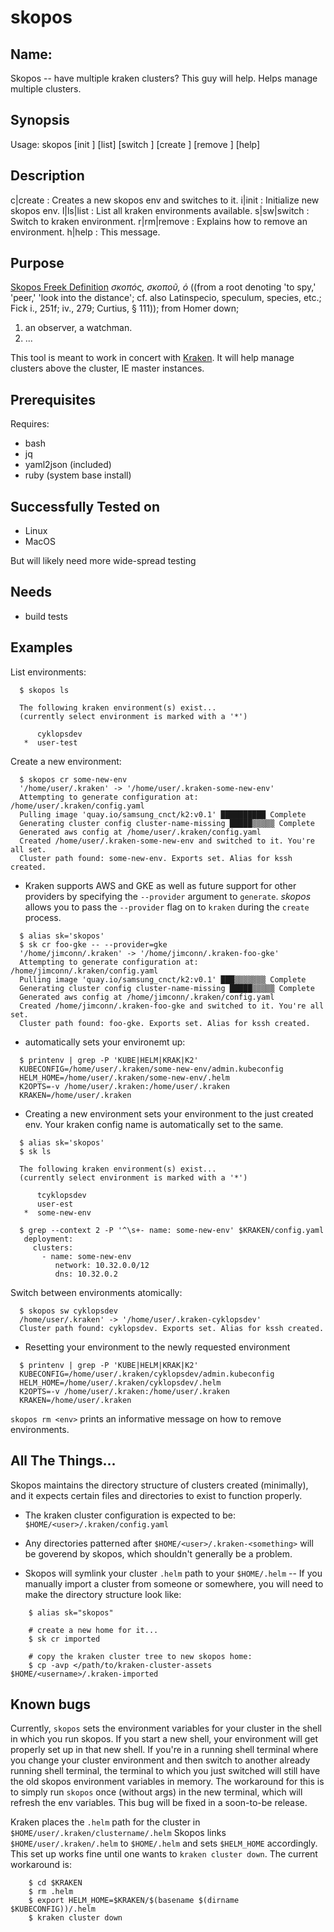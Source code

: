 # skopos

## Name:

  Skopos -- have multiple kraken clusters? This guy will help. Helps manage multiple clusters.

## Synopsis

  Usage: skopos [init <name>] [list] [switch <name>] 
                [create <name>] [remove <name>] [help]

 ## Description

  c|create     : Creates a new skopos env and switches to it.
  i|init       : Initialize new skopos env.
  l|ls|list    : List all kraken environments available.
  s|sw|switch  : Switch to kraken environment.
  r|rm|remove  : Explains how to remove an environment.
  h|help       : This message.

## Purpose

[Skopos Freek Definition](http://biblehub.com/greek/4649.htm)
*σκοπός, σκοποῦ, ὁ* ((from a root denoting 'to spy,' 'peer,' 'look into the distance'; cf. also Latinspecio, speculum, species, etc.; Fick i., 251f; iv., 279; Curtius, § 111)); from Homer down;

1. an observer, a watchman.
2. ...

This tool is meant to work in concert with [Kraken](https://github.com/samsung-cnct/kraken). It will help manage 
clusters above the cluster, IE master instances.
  
## Prerequisites

  Requires:

  * bash
  * jq
  * yaml2json (included)
  * ruby (system base install)


## Successfully Tested on

  * Linux
  * MacOS

  But will likely need more wide-spread testing

## Needs

  * build tests

## Examples

List environments:

```
  $ skopos ls

  The following kraken environment(s) exist...
  (currently select environment is marked with a '*')

      cyklopsdev
   *  user-test
```

Create a new environment:

```
  $ skopos cr some-new-env
  '/home/user/.kraken' -> '/home/user/.kraken-some-new-env'
  Attempting to generate configuration at: /home/user/.kraken/config.yaml 
  Pulling image 'quay.io/samsung_cnct/k2:v0.1' ██████████ Complete
  Generating cluster config cluster-name-missing █████▒▒▒▒▒ Complete
  Generated aws config at /home/user/.kraken/config.yaml 
  Created /home/user/.kraken-some-new-env and switched to it. You're all set.
  Cluster path found: some-new-env. Exports set. Alias for kssh created.
```

 * Kraken supports AWS and GKE as well as future support for other providers
   by specifying the `--provider` argument to `generate`. _skopos_ allows you 
   to pass the `--provider` flag on to `kraken` during the `create` process.

```
  $ alias sk='skopos'
  $ sk cr foo-gke -- --provider=gke
  '/home/jimconn/.kraken' -> '/home/jimconn/.kraken-foo-gke'
  Attempting to generate configuration at: /home/jimconn/.kraken/config.yaml
  Pulling image 'quay.io/samsung_cnct/k2:v0.1' ███▒▒▒▒▒▒▒ Complete
  Generating cluster config cluster-name-missing █████▒▒▒▒▒ Complete
  Generated aws config at /home/jimconn/.kraken/config.yaml
  Created /home/jimconn/.kraken-foo-gke and switched to it. You're all set.
  Cluster path found: foo-gke. Exports set. Alias for kssh created.
```

 * automatically sets your environemt up:

```
  $ printenv | grep -P 'KUBE|HELM|KRAK|K2'
  KUBECONFIG=/home/user/.kraken/some-new-env/admin.kubeconfig
  HELM_HOME=/home/user/.kraken/some-new-env/.helm
  K2OPTS=-v /home/user/.kraken:/home/user/.kraken
  KRAKEN=/home/user/.kraken
```

 * Creating a new environment sets your environment
   to the just created env. Your kraken config name
   is automatically set to the same.

```
  $ alias sk='skopos'
  $ sk ls

  The following kraken environment(s) exist...
  (currently select environment is marked with a '*')

      tcyklopsdev
      user-est
   *  some-new-env

  $ grep --context 2 -P '^\s+- name: some-new-env' $KRAKEN/config.yaml
   deployment:
     clusters:
       - name: some-new-env
     	  network: 10.32.0.0/12
      	  dns: 10.32.0.2
```

Switch between environments atomically:

```
  $ skopos sw cyklopsdev
  /home/user/.kraken' -> '/home/user/.kraken-cyklopsdev'
  Cluster path found: cyklopsdev. Exports set. Alias for kssh created.
```
  
 * Resetting your environment to the newly requested environment

```
  $ printenv | grep -P 'KUBE|HELM|KRAK|K2'
  KUBECONFIG=/home/user/.kraken/cyklopsdev/admin.kubeconfig
  HELM_HOME=/home/user/.kraken/cyklopsdev/.helm
  K2OPTS=-v /home/user/.kraken:/home/user/.kraken
  KRAKEN=/home/user/.kraken
```

`skopos rm <env>` prints an informative message on how to remove environments.


## All The Things...

Skopos maintains the directory structure of clusters created (minimally), and 
it expects certain files and directories to exist to function properly.

  * The kraken cluster configuration is expected to be:
    `$HOME/<user>/.kraken/config.yaml`

  * Any directories patterned after `$HOME/<user>/.kraken-<something>` will be
    goverend by skopos, which shouldn't generally be a problem.

  * Skopos will symlink your cluster `.helm` path to your `$HOME/.helm` --
    If you manually import a cluster from someone or somewhere, you will
    need to make the directory structure look like:

```
    $ alias sk="skopos"

    # create a new home for it...
    $ sk cr imported

    # copy the kraken cluster tree to new skopos home:
    $ cp -avp </path/to/kraken-cluster-assets $HOME/<username>/.kraken-imported

```

## Known bugs

Currently, `skopos` sets the environment variables for your cluster in the shell 
in which you run skopos. If you start a new shell, your environment will get properly
set up in that new shell. If you're in a running shell terminal where you change your 
cluster environment and then switch to another already running shell terminal, the 
terminal to which you just switched will still have the old skopos environment variables
in memory. The workaround for this is to simply run `skopos` once (without args) in the 
new terminal, which will refresh the env variables. This bug will be fixed in a soon-to-be 
release.

Kraken places the `.helm` path for the cluster in `$HOME/user/.kraken/clustername/.helm`
Skopos links `$HOME/user/.kraken/.helm` to `$HOME/.helm` and sets `$HELM_HOME`
accordingly. This set up works fine until one wants to `kraken cluster down`. The current
workaround is:

```
    $ cd $KRAKEN
    $ rm .helm
    $ export HELM_HOME=$KRAKEN/$(basename $(dirname $KUBECONFIG))/.helm
    $ kraken cluster down
```
